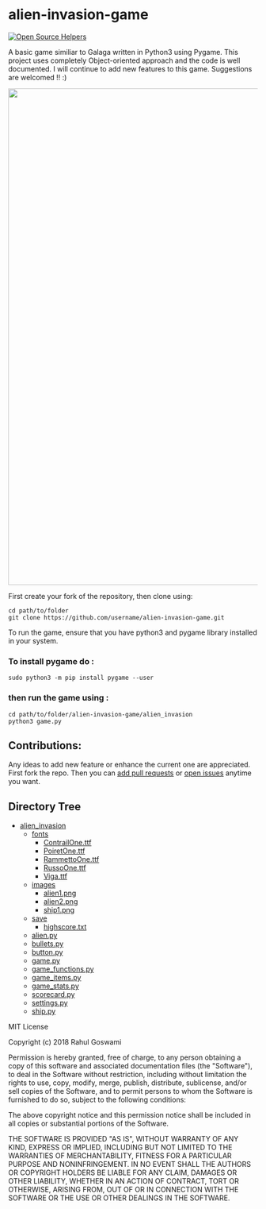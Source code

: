 # alien-invasion-game
[![Open Source Helpers](https://www.codetriage.com/goswami-rahul/alien-invasion-game/badges/users.svg)](https://www.codetriage.com/goswami-rahul/alien-invasion-game)

A basic game similiar to Galaga written in Python3 using Pygame. 
This project uses completely Object-oriented approach and the code is well documented.
I will continue to add new features to this game. Suggestions are welcomed !! :)

<img src="https://github.com/goswami-rahul/alien-invasion-game/blob/master/assets/demo.gif" width=1000>

First create your fork of the repository, then clone using:
```
cd path/to/folder
git clone https://github.com/username/alien-invasion-game.git
```

To run the game, ensure that you have python3 and pygame library installed in 
your system.

### To install pygame do :
`sudo python3 -m pip install pygame --user`

### then run the game using :  
```
cd path/to/folder/alien-invasion-game/alien_invasion                                           
python3 game.py
```
## Contributions:
Any ideas to add new feature or enhance the current one are appreciated.
First fork the repo. Then you can [add pull requests][pr] or [open issues][issue] anytime you want.

## Directory Tree

* [alien_invasion](alien_invasion)
    - [fonts](alien_invasion/fonts)
        - [ContrailOne.ttf](alien_invasion/fonts/ContrailOne.ttf)
        - [PoiretOne.ttf](alien_invasion/fonts/PoiretOne.ttf)
        - [RammettoOne.ttf](alien_invasion/fonts/RammettoOne.ttf)
        - [RussoOne.ttf](alien_invasion/fonts/RussoOne.ttf)
        - [Viga.ttf](alien_invasion/fonts/Viga.ttf)
    - [images](alien_invasion/images)
        - [alien1.png](alien_invasion/images/alien1.png)
        - [alien2.png](alien_invasion/images/alien2.png)
        - [ship1.png](alien_invasion/images/ship1.png)
    - [save](alien_invasion/save)
        - [highscore.txt](alien_invasion/save/highscore.txt)
    - [alien.py](alien_invasion/alien.py)
    - [bullets.py](alien_invasion/bullets.py)
    - [button.py](alien_invasion/button.py)
    - [game.py](alien_invasion/game.py)
    - [game_functions.py](alien_invasion/game_functions.py)
    - [game_items.py](alien_invasion/game_items.py)
    - [game_stats.py](alien_invasion/game_stats.py)
    - [scorecard.py](alien_invasion/scorecard.py)
    - [settings.py](alien_invasion/settings.py)
    - [ship.py](alien_invasion/ship.py)


MIT License

Copyright (c) 2018 Rahul Goswami

Permission is hereby granted, free of charge, to any person obtaining a copy
of this software and associated documentation files (the "Software"), to deal
in the Software without restriction, including without limitation the rights
to use, copy, modify, merge, publish, distribute, sublicense, and/or sell
copies of the Software, and to permit persons to whom the Software is
furnished to do so, subject to the following conditions:

The above copyright notice and this permission notice shall be included in all
copies or substantial portions of the Software.

THE SOFTWARE IS PROVIDED "AS IS", WITHOUT WARRANTY OF ANY KIND, EXPRESS OR
IMPLIED, INCLUDING BUT NOT LIMITED TO THE WARRANTIES OF MERCHANTABILITY,
FITNESS FOR A PARTICULAR PURPOSE AND NONINFRINGEMENT. IN NO EVENT SHALL THE
AUTHORS OR COPYRIGHT HOLDERS BE LIABLE FOR ANY CLAIM, DAMAGES OR OTHER
LIABILITY, WHETHER IN AN ACTION OF CONTRACT, TORT OR OTHERWISE, ARISING FROM,
OUT OF OR IN CONNECTION WITH THE SOFTWARE OR THE USE OR OTHER DEALINGS IN THE
SOFTWARE.


[pr]: https://github.com/goswami-rahul/alien-invasion-game/compare
[issue]: https://github.com/goswami-rahul/alien-invasion-game/issues/new
